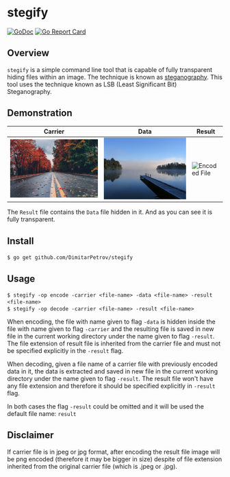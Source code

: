 # stegify
[![GoDoc](https://godoc.org/github.com/DimitarPetrov/stegify?status.svg)](https://godoc.org/github.com/DimitarPetrov/stegify)
[![Go Report Card](https://goreportcard.com/badge/github.com/DimitarPetrov/stegify)](https://goreportcard.com/report/github.com/DimitarPetrov/stegify)

## Overview
`stegify` is a simple command line tool that is capable of fully transparent hiding files within an image.
The technique is known as [steganography](https://en.wikipedia.org/wiki/steganography). This tool uses
the technique known as LSB (Least Significant Bit) Steganography. 

## Demonstration

| Carrier                                | Data                                | Result                                               |
| ---------------------------------------| ------------------------------------|------------------------------------------------------|
| ![Original File](examples/street.jpeg) | ![Encoded File](examples/lake.jpeg) | ![Encoded File](examples/benchmark_test_decode.jpeg) |

The `Result` file contains the `Data` file hidden in it. And as you can see it is fully transparent.

## Install
```
$ go get github.com/DimitarPetrov/stegify
```

## Usage

```
$ stegify -op encode -carrier <file-name> -data <file-name> -result <file-name>
$ stegify -op decode -carrier <file-name> -result <file-name>
```
When encoding, the file with name given to flag `-data` is hidden inside the file with name given to flag
`-carrier` and the resulting file is saved in new file in the current working directory under the
name given to flag `-result`. The file extension of result file is inherited from the carrier file and must not be specified
explicitly in the `-result` flag.

When decoding, given a file name of a carrier file with previously encoded data in it, the data is extracted
and saved in new file in the current working directory under the name given to flag `-result`.
The result file won't have any file extension and therefore it should be specified explicitly in `-result` flag.

In both cases the flag `-result` could be omitted and it will be used the default file name: `result`

## Disclaimer

If carrier file is in jpeg or jpg format, after encoding the result file image will be png encoded (therefore it may be bigger in size)
despite of file extension inherited from the original carrier file (which is .jpeg or .jpg).